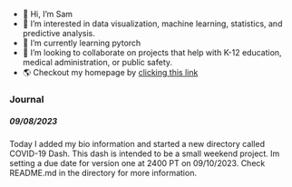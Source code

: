 - 👋 Hi, I’m Sam
- 👀 I’m interested in data visualization, machine learning, statistics, and predictive analysis. 
- 🌱 I’m currently learning pytorch 
- 💞️ I’m looking to collaborate on projects that help with K-12 education, medical administration, or public safety. 
- 🌎 Checkout my homepage by [clicking this link](https://samuelcooperlvnv.w3spaces.com)

<h3>Journal</h3>
<h5>09/08/2023</h5>
<p>Today I added my bio information and started a new directory called COVID-19 Dash.
   This dash is intended to be a small weekend project. Im setting a due date for 
   version one at 2400 PT on 09/10/2023. 
   Check README.md in the directory for more information. 
</p>
<!---
russellscooper/russellscooper is a ✨ special ✨ repository because its `README.md` (this file) appears on your GitHub profile.
You can click the Preview link to take a look at your changes.
--->
